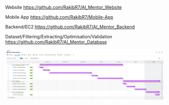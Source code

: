 
Website
https://github.com/RakibR7/AI_Mentor_Website

Mobile App 
https://github.com/RakibR7/Mobile-App

Backend/EC2
https://github.com/RakibR7/AI_Mentor_Backend

Dataset/Filtering/Extracting/Optimisation/Validation
https://github.com/RakibR7/AI_Mentor_Database

![Jira](https://raw.githubusercontent.com/RakibR7/AI_Mentor_FYP/main/images/Jira.png)


